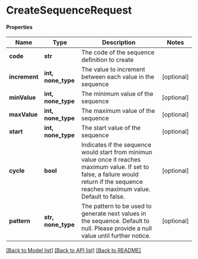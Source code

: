 # CreateSequenceRequest

#### Properties
Name | Type | Description | Notes
------------ | ------------- | ------------- | -------------
**code** | **str** | The code of the sequence definition to create | 
**increment** | **int, none_type** | The value to increment between each value in the sequence | [optional] 
**minValue** | **int, none_type** | The minimum value of the sequence | [optional] 
**maxValue** | **int, none_type** | The maximum value of the sequence | [optional] 
**start** | **int, none_type** | The start value of the sequence | [optional] 
**cycle** | **bool** | Indicates if the sequence would start from minimun value once it reaches maximum value. If set to false, a failure would return if the sequence reaches maximum value. Default to false. | [optional] 
**pattern** | **str, none_type** | The pattern to be used to generate next values in the sequence. Default to null. Please provide a null value until further notice. | [optional] 

[[Back to Model list]](../README.md#documentation-for-models) [[Back to API list]](../README.md#documentation-for-api-endpoints) [[Back to README]](../README.md)

